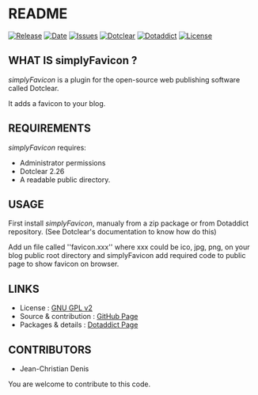 # README

[![Release](https://img.shields.io/github/v/release/JcDenis/simplyFavicon)](https://github.com/JcDenis/simplyFavicon/releases)
[![Date](https://img.shields.io/github/release-date/JcDenis/simplyFavicon)](https://github.com/JcDenis/simplyFavicon/releases)
[![Issues](https://img.shields.io/github/issues/JcDenis/simplyFavicon)](https://github.com/JcDenis/simplyFavicon/issues)
[![Dotclear](https://img.shields.io/badge/dotclear-v2.26-blue.svg)](https://fr.dotclear.org/download)
[![Dotaddict](https://img.shields.io/badge/dotaddict-official-green.svg)](https://plugins.dotaddict.org/dc2/details/simplyFavicon)
[![License](https://img.shields.io/github/license/JcDenis/simplyFavicon)](https://github.com/JcDenis/simplyFavicon/blob/master/LICENSE)

## WHAT IS simplyFavicon ?

_simplyFavicon_ is a plugin for the open-source 
web publishing software called Dotclear.

It adds a favicon to your blog.

## REQUIREMENTS

_simplyFavicon_ requires: 

 * Administrator permissions
 * Dotclear 2.26
 * A readable public directory.

## USAGE

First install _simplyFavicon_, manualy from a zip package or from 
Dotaddict repository. (See Dotclear's documentation to know how do this)

Add un file called ''favicon.xxx'' where xxx could be ico, jpg, png, 
on your blog public root directory and 
simplyFavicon add required code to public page to show favicon on browser.

## LINKS

 * License : [GNU GPL v2](https://www.gnu.org/licenses/old-licenses/lgpl-2.0.html)
 * Source & contribution : [GitHub Page](https://github.com/JcDenis/simplyFavicon)
 * Packages & details : [Dotaddict Page](https://plugins.dotaddict.org/dc2/details/simplyFavicon)

## CONTRIBUTORS

 * Jean-Christian Denis

 You are welcome to contribute to this code.